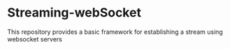 # Streaming-webSocket
This repository provides a basic framework for establishing a stream using websocket servers
